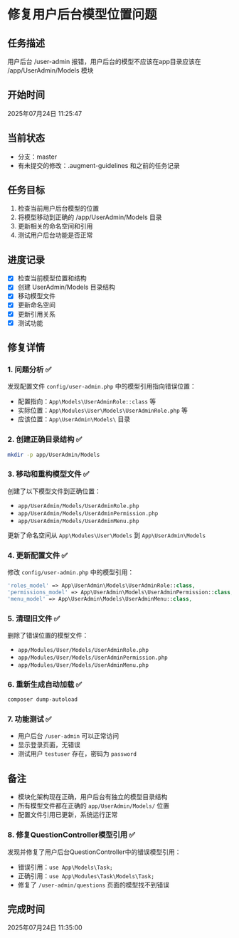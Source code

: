 # 修复用户后台模型位置问题

## 任务描述
用户后台 /user-admin 报错，用户后台的模型不应该在app目录应该在 /app/UserAdmin/Models 模块

## 开始时间
2025年07月24日 11:25:47

## 当前状态
- 分支：master
- 有未提交的修改：.augment-guidelines 和之前的任务记录

## 任务目标
1. 检查当前用户后台模型的位置
2. 将模型移动到正确的 /app/UserAdmin/Models 目录
3. 更新相关的命名空间和引用
4. 测试用户后台功能是否正常

## 进度记录
- [x] 检查当前模型位置和结构
- [x] 创建 UserAdmin/Models 目录结构
- [x] 移动模型文件
- [x] 更新命名空间
- [x] 更新引用关系
- [x] 测试功能

## 修复详情

### 1. 问题分析 ✅
发现配置文件 `config/user-admin.php` 中的模型引用指向错误位置：
- 配置指向：`App\Models\UserAdminRole::class` 等
- 实际位置：`App\Modules\User\Models\UserAdminRole.php` 等
- 应该位置：`App\UserAdmin\Models\` 目录

### 2. 创建正确目录结构 ✅
```bash
mkdir -p app/UserAdmin/Models
```

### 3. 移动和重构模型文件 ✅
创建了以下模型文件到正确位置：
- `app/UserAdmin/Models/UserAdminRole.php`
- `app/UserAdmin/Models/UserAdminPermission.php`
- `app/UserAdmin/Models/UserAdminMenu.php`

更新了命名空间从 `App\Modules\User\Models` 到 `App\UserAdmin\Models`

### 4. 更新配置文件 ✅
修改 `config/user-admin.php` 中的模型引用：
```php
'roles_model' => App\UserAdmin\Models\UserAdminRole::class,
'permissions_model' => App\UserAdmin\Models\UserAdminPermission::class,
'menu_model' => App\UserAdmin\Models\UserAdminMenu::class,
```

### 5. 清理旧文件 ✅
删除了错误位置的模型文件：
- `app/Modules/User/Models/UserAdminRole.php`
- `app/Modules/User/Models/UserAdminPermission.php`
- `app/Modules/User/Models/UserAdminMenu.php`

### 6. 重新生成自动加载 ✅
```bash
composer dump-autoload
```

### 7. 功能测试 ✅
- 用户后台 `/user-admin` 可以正常访问
- 显示登录页面，无错误
- 测试用户 `testuser` 存在，密码为 `password`

## 备注
- 模块化架构现在正确，用户后台有独立的模型目录结构
- 所有模型文件都在正确的 `app/UserAdmin/Models/` 位置
- 配置文件引用已更新，系统运行正常

### 8. 修复QuestionController模型引用 ✅
发现并修复了用户后台QuestionController中的错误模型引用：
- 错误引用：`use App\Models\Task;`
- 正确引用：`use App\Modules\Task\Models\Task;`
- 修复了 `/user-admin/questions` 页面的模型找不到错误

## 完成时间
2025年07月24日 11:35:00
